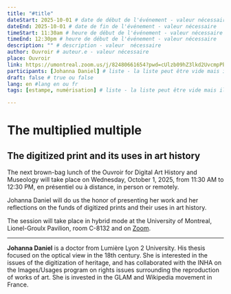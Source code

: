 ```yaml
---
title: "#title"
dateStart: 2025-10-01 # date de début de l'événement - valeur nécessaire
dateEnd: 2025-10-01 # date de fin de l'événement - valeur nécessaire
timeStart: 11:30am # heure de début de l'événement - valeur nécessaire
timeEnd: 12:30pm # heure de début de l'événement - valeur nécessaire
description: "" # description - valeur  nécessaire
author: Ouvroir # auteur.e - valeur nécessaire
place: Ouvroir
link: https://umontreal.zoom.us/j/82480661654?pwd=cUlzb09hZ3lkd2UvcmpPbTdmQkZBQT09 # lien pour s'inscrire - peut être vide
participants: [Johanna Daniel] # liste - la liste peut être vide mais il faut une liste
draft: false # true ou false
lang: en #lang en ou fr
tags: [estampe, numérisation] # liste - la liste peut être vide mais il faut une liste

---
```


# The multiplied multiple

## The digitized print and its uses in art history

The next brown-bag lunch of the Ouvroir for Digital Art History and Museology will take place on Wednesday, October 1, 2025, from 11:30 AM to 12:30 PM, en présentiel ou à distance, in person or remotely.

Johanna Daniel will do us the honor of presenting her work and her reflections on the funds of digitized prints and their uses in art history.

The session will take place in hybrid mode at the University of Montreal, Lionel-Groulx Pavilion, room C-8132 and on [Zoom](https://umontreal.zoom.us/j/82480661654?pwd=cUlzb09hZ3lkd2UvcmpPbTdmQkZBQT09).

---

**Johanna Daniel** is a doctor from Lumière Lyon 2 University. His thesis focused on the optical view in the 18th century. She is interested in the issues of the digitization of heritage, and has collaborated with the INHA on the Images/Usages program on rights issues surrounding the reproduction of works of art. She is invested in the GLAM and Wikipedia movement in France.
